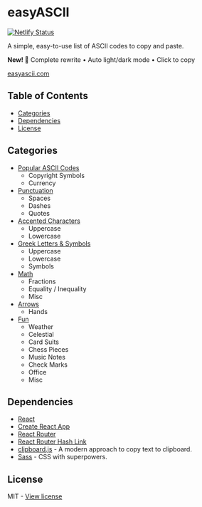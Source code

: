 # easyASCII

[![Netlify Status](https://api.netlify.com/api/v1/badges/171f2319-44ac-43a1-aad4-3288645ecec5/deploy-status)](https://app.netlify.com/sites/easyascii/deploys)

A simple, easy-to-use list of ASCII codes to copy and paste.

**New! 🎉** Complete rewrite • Auto light/dark mode • Click to copy

[easyascii.com](https://easyascii.com)

## Table of Contents

 - [Categories](#categories)
 - [Dependencies](#dependencies)
 - [License](#license)

## Categories

- [Popular ASCII Codes](https://easyascii.com/#popular)
  - Copyright Symbols
  - Currency
- [Punctuation](https://easyascii.com/#punctuation)
  - Spaces
  - Dashes
  - Quotes
- [Accented Characters](https://easyascii.com/#accent)
  - Uppercase
  - Lowercase
- [Greek Letters & Symbols](https://easyascii.com/#greek)
  - Uppercase
  - Lowercase
  - Symbols
- [Math](https://easyascii.com/#math)
  - Fractions
  - Equality / Inequality
  - Misc
- [Arrows](https://easyascii.com/#arrows)
  - Hands
- [Fun](https://easyascii.com/#fun)
  - Weather
  - Celestial
  - Card Suits
  - Chess Pieces
  - Music Notes
  - Check Marks
  - Office
  - Misc

## Dependencies

- [React](https://reactjs.org/)
- [Create React App](https://create-react-app.dev)
- [React Router](https://www.npmjs.com/package/react-router)
- [React Router Hash Link](https://www.npmjs.com/package/react-router-hash-link)
- [clipboard.js](https://clipboardjs.com/) - A modern approach to copy text to clipboard.
- [Sass](https://sass-lang.com) - CSS with superpowers.


## License

MIT - [View license](https://github.com/kelbyhawn/easy-ascii/blob/master/LICENSE)
